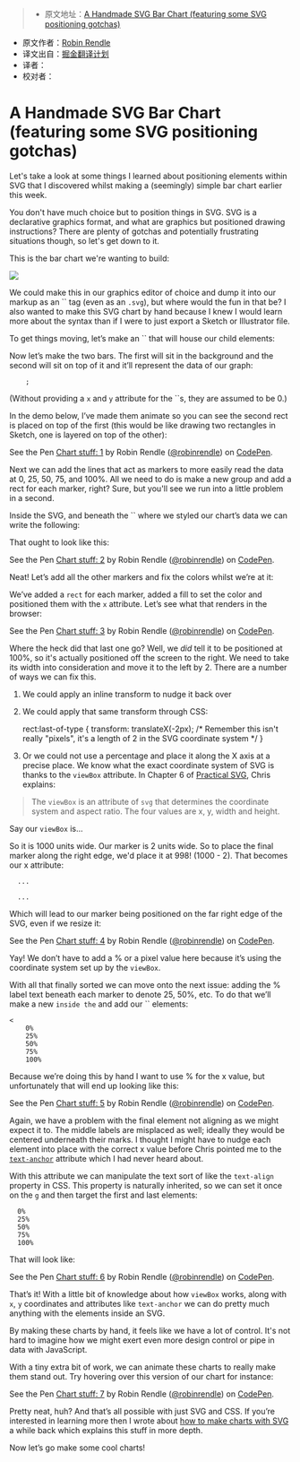 > * 原文地址：[A Handmade SVG Bar Chart (featuring some SVG positioning gotchas)](https://css-tricks.com/handmade-svg-bar-chart-featuring-svg-positioning-gotchas/)
* 原文作者：[Robin Rendle](https://css-tricks.com/forums/users/robinrendle/)
* 译文出自：[掘金翻译计划](https://github.com/xitu/gold-miner)
* 译者：
* 校对者：

# A Handmade SVG Bar Chart (featuring some SVG positioning gotchas)
Let's take a look at some things I learned about positioning elements within SVG that I discovered whilst making a (seemingly) simple bar chart earlier this week.

You don't have much choice but to position things in SVG. SVG is a declarative graphics format, and what are graphics but positioned drawing instructions? There are plenty of gotchas and potentially frustrating situations though, so let's get down to it.



This is the bar chart we're wanting to build:

![](https://cdn.css-tricks.com/wp-content/uploads/2016/10/Screenshot-2016-10-20-21.57.49.png)

We could make this in our graphics editor of choice and dump it into our markup as an `` tag (even as an `.svg`), but where would the fun in that be? I also wanted to make this SVG chart by hand because I knew I would learn more about the syntax than if I were to just export a Sketch or Illustrator file.

To get things moving, let’s make an `` that will house our child elements:

Now let’s make the two bars. The first will sit in the background and the second will sit on top of it and it’ll represent the data of our graph:

    
      
        ;
        
      
    

(Without providing a `x` and `y` attribute for the ``s, they are assumed to be 0.)

In the demo below, I’ve made them animate so you can see the second rect is placed on top of the first (this would be like drawing two rectangles in Sketch, one is layered on top of the other):

See the Pen [Chart stuff: 1](http://codepen.io/robinrendle/pen/43430fd382ab20ff426022d5c8ad4a89/) by Robin Rendle ([@robinrendle](http://codepen.io/robinrendle)) on [CodePen](http://codepen.io).

Next we can add the lines that act as markers to more easily read the data at 0, 25, 50, 75, and 100%. All we need to do is make a new group and add a rect for each marker, right? Sure, but you'll see we run into a little problem in a second.

Inside the SVG, and beneath the `` where we styled our chart’s data we can write the following:

    
        
    

That ought to look like this:

See the Pen [Chart stuff: 2](http://codepen.io/robinrendle/pen/e1a7d1e99ada07657cc0a98ff3652fec/) by Robin Rendle ([@robinrendle](http://codepen.io/robinrendle)) on [CodePen](http://codepen.io).

Neat! Let’s add all the other markers and fix the colors whilst we’re at it:

    
        
        
        
        
        
    

We’ve added a `rect` for each marker, added a fill to set the color and positioned them with the `x` attribute. Let’s see what that renders in the browser:

See the Pen [Chart stuff: 3](http://codepen.io/robinrendle/pen/fb6b57b1a2572d312112b425bd8762fa/) by Robin Rendle ([@robinrendle](http://codepen.io/robinrendle)) on [CodePen](http://codepen.io).

Where the heck did that last one go? Well, we _did_ tell it to be positioned at 100%, so it's actually positioned off the screen to the right. We need to take its width into consideration and move it to the left by 2\. There are a number of ways we can fix this.

1) We could apply an inline transform to nudge it back over

    

2) We could apply that same transform through CSS:

    rect:last-of-type {
      transform: translateX(-2px); /* Remember this isn't really "pixels", it's a length of 2 in the SVG coordinate system */
    }

3) Or we could not use a percentage and place it along the X axis at a precise place. We know what the exact coordinate system of SVG is thanks to the `viewBox` attribute. In Chapter 6 of [Practical SVG](https://abookapart.com/products/practical-svg), Chris explains:

> The `viewBox` is an attribute of `svg` that determines the coordinate system and aspect ratio. The four values are x, y, width and height.

Say our `viewBox` is...

    
      
    

So it is 1000 units wide. Our marker is 2 units wide. So to place the final marker along the right edge, we'd place it at 998! (1000 - 2). That becomes our x attribute:

    
      ...
      
      ...
    

Which will lead to our marker being positioned on the far right edge of the SVG, even if we resize it:

See the Pen [Chart stuff: 4](http://codepen.io/robinrendle/pen/595f1f122c4489567ecc1dd696870ad2/) by Robin Rendle ([@robinrendle](http://codepen.io/robinrendle)) on [CodePen](http://codepen.io).

Yay! We don’t have to add a % or a pixel value here because it’s using the coordinate system set up by the `viewBox`.

With all that finally sorted we can move onto the next issue: adding the % label text beneath each marker to denote 25, 50%, etc. To do that we’ll make a new `` inside the `` and add our `` elements:

    <
        0%
        25%
        50%
        75%
        100%
    

Because we’re doing this by hand I want to use % for the x value, but unfortunately that will end up looking like this:

See the Pen [Chart stuff: 5](http://codepen.io/robinrendle/pen/f10b2c6e1ddfcf491a84b457da8c7bee/) by Robin Rendle ([@robinrendle](http://codepen.io/robinrendle)) on [CodePen](http://codepen.io).

Again, we have a problem with the final element not aligning as we might expect it to. The middle labels are misplaced as well; ideally they would be centered underneath their marks. I thought I might have to nudge each element into place with the correct x value before Chris pointed me to the [`text-anchor`](https://developer.mozilla.org/en-US/docs/Web/SVG/Attribute/text-anchor) attribute which I had never heard about.

With this attribute we can manipulate the text sort of like the `text-align` property in CSS. This property is naturally inherited, so we can set it once on the `g` and then target the first and last elements:

    
      0%
      25%
      50%
      75%
      100%
    

That will look like:

See the Pen [Chart stuff: 6](http://codepen.io/robinrendle/pen/338cf7c726d85c58c16f9b07a0dd4de3/) by Robin Rendle ([@robinrendle](http://codepen.io/robinrendle)) on [CodePen](http://codepen.io).

That’s it! With a little bit of knowledge about how `viewBox` works, along with `x`, `y` coordinates and attributes like `text-anchor` we can do pretty much anything with the elements inside an SVG.

By making these charts by hand, it feels like we have a lot of control. It's not hard to imagine how we might exert even more design control or pipe in data with JavaScript.

With a tiny extra bit of work, we can animate these charts to really make them stand out. Try hovering over this version of our chart for instance:

See the Pen [Chart stuff: 7](http://codepen.io/robinrendle/pen/9197c221b3032a8b78c472f9a9a799b5/) by Robin Rendle ([@robinrendle](http://codepen.io/robinrendle)) on [CodePen](http://codepen.io).

Pretty neat, huh? And that’s all possible with just SVG and CSS. If you’re interested in learning more then I wrote about [how to make charts with SVG](https://css-tricks.com/how-to-make-charts-with-svg/) a while back which explains this stuff in more depth.

Now let’s go make some cool charts!